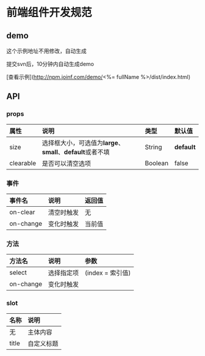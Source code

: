 # 前端组件开发规范

## demo
这个示例地址不用修改，自动生成

提交svn后，10分钟内自动生成demo

[查看示例](http://npm.joinf.com/demo/<%= fullName %>/dist/index.html)

## API
### props
属性 | 说明 | 类型 | 默认值 |
:- | :- | :- | :- |
size | 选择框大小，可选值为**large**、**small**、**default**或者不填 | String | **default** |
clearable | 是否可以清空选项 | Boolean | false |

### 事件
事件名 | 说明 | 返回值 |
:- | :- | :- |
on-clear | 清空时触发 | 无 |
on-change | 变化时触发 | 当前值 |

### 方法
方法名 | 说明 | 参数 |
:- | :- | :- |
select | 选择指定项 | (index = 索引值) |
on-change | 变化时触发 |  |

### slot
名称 | 说明 |
:- | :- |
无 | 主体内容 |
title | 自定义标题 |
